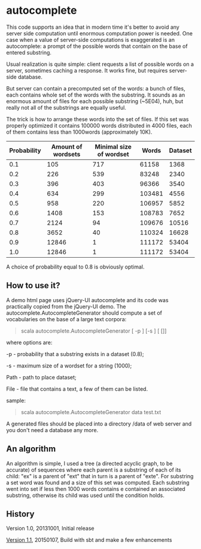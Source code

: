 autocomplete
============

This code supports an idea that in modern time it's better to avoid any server side computation until enormous computation power is needed. One case when a value of server-side computations is exaggerated is an autocomplete: a prompt of the possible words that contain on the base of  entered substring.

Usual realization is quite simple: client requests a list of possible words on a server, sometimes caching a response. It works fine, but requires server-side database. 

But server can contain a precomputed set of the words: a bunch of files, each  contains whole set of the words with the substring. It sounds as an enormous amount of files for each possible substring (~5E04), huh, but really not  all of the substrings are equally useful. 

The trick is how to arrange these words into the set of files. If this set was properly optimized it contains 100000 words distributed in 4000 files, each of them contains less than 1000words (approximately 10K).


| Probability | Amount of wordsets | Minimal size of wordset | Words  | Dataset|
|-------------|--------------------|-------------------------|--------|--------|
| 0.1         | 105                | 717                     | 61158  | 1368   |
| 0.2         | 226                | 539                     | 83248  | 2340   |
| 0.3         | 396                | 403                     | 96366  | 3540   |
| 0.4         | 634                | 299                     | 103481 | 4556   |
| 0.5         | 958                | 220                     | 106957 | 5852   |
| 0.6         | 1408               | 153                     | 108783 | 7652   |
| 0.7         | 2124               | 94                      | 109676 | 10516  |
| 0.8         | 3652               | 40                      | 110324 | 16628  |
| 0.9         | 12846              | 1                       | 111172 | 53404  |
| 1.0         | 12846              | 1                       | 111172 | 53404  |

A choice of probability equal to 0.8 is obviously optimal.
 
How to use it?
-----------------
A demo html page uses jQuery-UI autocomplete and its code was practically copied from the jQuery-UI demo. The autocomplete.AutocompleteGenerator should compute a set of vocabularies on the base of a large text corpora:

   > scala autocomplete.AutocompleteGenerator [ -p <Double>] [-s <Int>] <Path> [<File> []]

where options are:

   -p <Double> - probability that a substring exists in a dataset (0.8);

   -s <Int> - maximum size of a wordset for a string (1000);

   Path - path to place dataset;

   File - file that contains a text, a few of them can be listed.

sample:

   > scala autocomplete.AutocompleteGenerator  data test.txt

A generated files should be placed into a directory /data of web server and you don't need a database any more.

An algorithm
-----------------
An algorithm is simple, I used a tree (a directed acyclic graph, to be accurate) of sequences where each parent is a substring of each of its child: "ex" is a parent of "ext" that in turn is a  parent of "exte". For substring a set word was found and a size of this set was computed. Each substring went into set if less then 1000 words contains e contained an associated substring, otherwise its child was used until the condition holds.


History
---------

Version 1.0, 20131001, Initial release

[Version 1.1](https://github.com/electricmind/autocomplete/tree/v.1.1), 20150107, Build with sbt and make a few enhancements
